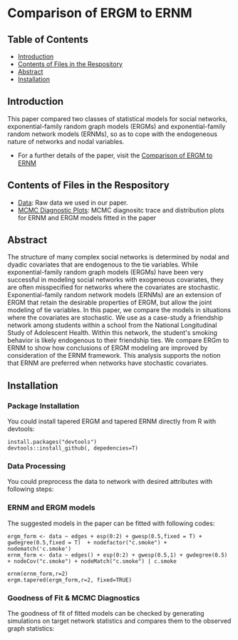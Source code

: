 # Comparison of ERGM to ERNM

## Table of Contents

- [Introduction](#Introduction)
- [Contents of Files in the Respository](#Contents-of-Files-in-the-Respository)
- [Abstract](#Abstract)
- [Installation](#Installation)


## Introduction

This paper compared two classes of statistical models for social networks, exponential-family random graph models (ERGMs) and exponential-family random network models (ERNMs), so as to cope with the endogeneous nature of networks and nodal variables.

- For a further details of the paper, visit the
[Comparison of ERGM to ERNM](https://drive.google.com/file/d/1mPHLsypGwfLOGTBUS6GuZrEpxGjES_kV/view?usp=sharing)

## Contents of Files in the Respository

- [Data](P0AH_s270_weak_.RData): Raw data we used in our paper.
- [MCMC Diagnostic Plots](https://github.com/Andrea-ZW/ERNM/tree/main/MCMC%20Diagnostics): MCMC diagnositc trace and distribution plots for ERNM and ERGM models fitted in the paper

## Abstract

The structure of many complex social networks is determined by nodal and dyadic covariates that are endogenous to the tie variables. While exponential-family random graph models (ERGMs) have been very successful in modeling social networks with exogeneous covariates, they are often misspecified for networks where the covariates are stochastic. Exponential-family random network models (ERNMs) are an extension of ERGM that retain the desirable properties of ERGM, but allow the joint modeling of tie variables. In this paper, we compare the models in situations where the covariates are stochastic. We use as a case-study a friendship network among students within a school from the National Longitudinal Study of Adolescent Health. Within this network, the student's smoking behavior is likely endogenous to their friendship ties. We compare ERGm to ERNM to show how conclusions of ERGM modeling are improved by consideration of the ERNM framework.
This analysis supports the notion that ERNM are preferred when networks have stochastic covariates.

## Installation

### Package Installation

You could install tapered ERGM and tapered ERNM directly from R with devtools:

```
install.packages("devtools")
devtools::install_github(, depedencies=T)
```

### Data Processing

You could preprocess the data to network with desired attributes with following steps:


### ERNM and ERGM models

The suggested models in the paper can be fitted with following codes:

```
ergm_form <- data ~ edges + esp(0:2) + gwesp(0.5,fixed = T) + gwdegree(0.5,fixed = T)  + nodefactor("c.smoke") + nodematch('c.smoke') 
ernm_form <- data ~ edges() + esp(0:2) + gwesp(0.5,1) + gwdegree(0.5) + nodeCov("c.smoke") + nodeMatch("c.smoke") | c.smoke

ernm(ernm_form,r=2)
ergm.tapered(ergm_form,r=2, fixed=TRUE)
```

### Goodness of Fit & MCMC Diagnostics

The goodness of fit of fitted models can be checked by generating simulations on target network statistics and compares them to the observed graph statistics:

```

```


